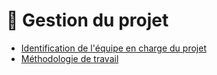 # 💼 Gestion du projet

- [Identification de l'équipe en charge du projet](/Gestion-du-projet/identification-equipe-en-charge.md)
- [Méthodologie de travail](/Gestion-du-projet/methodologie-gestion-projet.md)